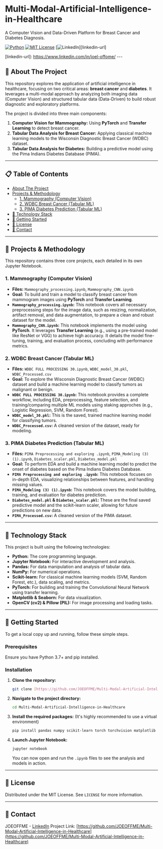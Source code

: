 # Multi-Modal-Artificial-Intelligence-in-Healthcare

A Computer Vision and Data-Driven Platform for Breast Cancer and Diabetes Diagnosis.

[![Python][python-shield]](#)
[![MIT License][license-shield]][license-url]
[![LinkedIn][linkedin-shield]][linkedin-url]

[python-shield]: https://img.shields.io/badge/Python-3.9+-blue?logo=python&logoColor=white
[license-shield]: https://img.shields.io/github/license/JOEOFFME/Multi-Modal-Artificial-Intelligence-in-Healthcare?style=flat
[license-url]: https://github.com/JOEOFFME/Multi-Modal-Artificial-Intelligence-in-Healthcare/blob/main/LICENSE
[linkedin-shield]: https://img.shields.io/badge/LinkedIn-Contact-blue?style=flat&logo=linkedin
[linkedin-url]: https://www.linkedin.com/in/joel-offome/ ---

## 🚀 About The Project

This repository explores the application of artificial intelligence in healthcare, focusing on two critical areas: **breast cancer** and **diabetes**. It leverages a multi-modal approach by analyzing both imaging data (Computer Vision) and structured tabular data (Data-Driven) to build robust diagnostic and exploratory platforms.

The project is divided into three main components:
1.  **Computer Vision for Mammography:** Using **PyTorch** and **Transfer Learning** to detect breast cancer.
2.  **Tabular Data Analysis for Breast Cancer:** Applying classical machine learning models to the Wisconsin Diagnostic Breast Cancer (WDBC) dataset.
3.  **Tabular Data Analysis for Diabetes:** Building a predictive model using the Pima Indians Diabetes Database (PIMA).

---

## 📋 Table of Contents

- [About The Project](#-about-the-project)
- [Projects & Methodology](#-projects--methodology)
  - [1. Mammography (Computer Vision)](#1-mammography-computer-vision)
  - [2. WDBC Breast Cancer (Tabular ML)](#2-wdbc-breast-cancer-tabular-ml)
  - [3. PIMA Diabetes Prediction (Tabular ML)](#3-pima-diabetes-prediction-tabular-ml)
- [🔧 Technology Stack](#-technology-stack)
- [🏁 Getting Started](#-getting-started)
- [📄 License](#-license)
- [📧 Contact](#-contact)

---

## 🔬 Projects & Methodology

This repository contains three core projects, each detailed in its own Jupyter Notebook.

### 1. Mammography (Computer Vision)
- **Files:** `Mammography_processing.ipynb`, `Mammography_CNN.ipynb`
- **Goal:** To build and train a model to classify breast cancer from mammogram images using **PyTorch** and **Transfer Learning**.
- **`Mammography_processing.ipynb`:** This notebook covers all necessary preprocessing steps for the image data, such as resizing, normalization, artifact removal, and data augmentation, to prepare a clean and robust dataset for the model.
- **`Mammography_CNN.ipynb`:** This notebook implements the model using **PyTorch**. It leverages **Transfer Learning** (e.g., using a pre-trained model like ResNet or VGG) to achieve high accuracy. It details the model fine-tuning, training, and evaluation process, concluding with performance metrics.

### 2. WDBC Breast Cancer (Tabular ML)
- **Files:** `WDBC FULL PROCESSING 30.ipynb`, `WDBC_model_30.pkl`, `WDBC_Processed.csv`
- **Goal:** To explore the Wisconsin Diagnostic Breast Cancer (WDBC) dataset and build a machine learning model to classify tumors as malignant or benign.
- **`WDBC FULL PROCESSING 30.ipynb`:** This notebook provides a complete workflow, including EDA, preprocessing, feature selection, and training/comparing multiple ML models using staking approches (e.g., Logistic Regression, SVM, Random Forest).
- **`WDBC_model_30.pkl`:** This is the saved, trained machine learning model for classifying tumors.
- **`WDBC_Processed.csv`:** A cleaned version of the dataset, ready for modeling.

### 3. PIMA Diabetes Prediction (Tabular ML)
- **Files:** `PIMA Preprocessing and exploring .ipynb`, `PIMA_Modeling (3) (1).ipynb`, `Diabetes_scaler.pkl`, `Diabetes_model.pkl`
- **Goal:** To perform EDA and build a machine learning model to predict the onset of diabetes based on the Pima Indians Diabetes Database.
- **`PIMA Preprocessing and exploring .ipynb`:** This notebook focuses on in-depth EDA, visualizing relationships between features, and handling missing values.
- **`PIMA_Modeling (3) (1).ipynb`:** This notebook covers the model building, training, and evaluation for diabetes prediction.
- **`Diabetes_model.pkl` & `Diabetes_scaler.pkl`:** These are the final saved predictive model and the scikit-learn scaler, allowing for future predictions on new data.
- **`PIMA_Processed.csv`:** A cleaned version of the PIMA dataset.

---

## 🔧 Technology Stack

This project is built using the following technologies:

- **Python:** The core programming language.
- **Jupyter Notebook:** For interactive development and analysis.
- **Pandas:** For data manipulation and analysis of tabular data.
- **NumPy:** For numerical operations.
- **Scikit-learn:** For classical machine learning models (SVM, Random Forest, etc.), data scaling, and metrics.
- **PyTorch:** For building and training the Convolutional Neural Network using transfer learning.
- **Matplotlib & Seaborn:** For data visualization.
- **OpenCV (cv2) & Pillow (PIL):** For image processing and loading tasks.

---

## 🏁 Getting Started

To get a local copy up and running, follow these simple steps.

### Prerequisites

Ensure you have Python 3.7+ and pip installed.

### Installation

1.  **Clone the repository:**
    ```sh
    git clone [https://github.com/JOEOFFME/Multi-Modal-Artificial-Intelligence-in-Healthcare.git](https://github.com/JOEOFFME/Multi-Modal-Artificial-Intelligence-in-Healthcare.git)
    ```

2.  **Navigate to the project directory:**
    ```sh
    cd Multi-Modal-Artificial-Intelligence-in-Healthcare
    ```

3.  **Install the required packages:**
    (It's highly recommended to use a virtual environment)
    ```sh
    pip install pandas numpy scikit-learn torch torchvision matplotlib seaborn jupyter opencv-python pillow
    ```

4.  **Launch Jupyter Notebook:**
    ```sh
    jupyter notebook
    ```
    You can now open and run the `.ipynb` files to see the analysis and models in action.

---

## 📄 License

Distributed under the MIT License. See `LICENSE` for more information.

---

## 📧 Contact

JOEOFFME - [LinkedIn](https://www.linkedin.com/in/joel-offome/) Project Link: [https://github.com/JOEOFFME/Multi-Modal-Artificial-Intelligence-in-Healthcare](https://github.com/JOEOFFME/Multi-Modal-Artificial-Intelligence-in-Healthcare)
